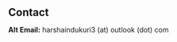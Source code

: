 <h1 id="contact"></h1>

<h2 style="margin: 60px 0px 10px;">Contact</h2>

<p><strong>Alt Email:</strong> <email>harshaindukuri3 (at) outlook (dot) com</email>

<br /></p>
